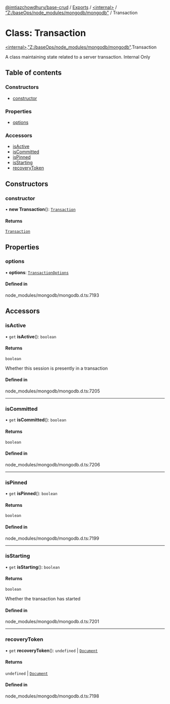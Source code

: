 [@imtiazchowdhury/base-crud](../README.md) / [Exports](../modules.md) / [\<internal\>](../modules/internal_.md) / ["Z:/baseOps/node\_modules/mongodb/mongodb"](../modules/internal_._Z__baseOps_node_modules_mongodb_mongodb_.md) / Transaction

# Class: Transaction

[\<internal\>](../modules/internal_.md).["Z:/baseOps/node\_modules/mongodb/mongodb"](../modules/internal_._Z__baseOps_node_modules_mongodb_mongodb_.md).Transaction

A class maintaining state related to a server transaction. Internal Only

## Table of contents

### Constructors

- [constructor](internal_._Z__baseOps_node_modules_mongodb_mongodb_.Transaction.md#constructor)

### Properties

- [options](internal_._Z__baseOps_node_modules_mongodb_mongodb_.Transaction.md#options)

### Accessors

- [isActive](internal_._Z__baseOps_node_modules_mongodb_mongodb_.Transaction.md#isactive)
- [isCommitted](internal_._Z__baseOps_node_modules_mongodb_mongodb_.Transaction.md#iscommitted)
- [isPinned](internal_._Z__baseOps_node_modules_mongodb_mongodb_.Transaction.md#ispinned)
- [isStarting](internal_._Z__baseOps_node_modules_mongodb_mongodb_.Transaction.md#isstarting)
- [recoveryToken](internal_._Z__baseOps_node_modules_mongodb_mongodb_.Transaction.md#recoverytoken)

## Constructors

### constructor

• **new Transaction**(): [`Transaction`](internal_._Z__baseOps_node_modules_mongodb_mongodb_.Transaction.md)

#### Returns

[`Transaction`](internal_._Z__baseOps_node_modules_mongodb_mongodb_.Transaction.md)

## Properties

### options

• **options**: [`TransactionOptions`](../interfaces/internal_._Z__baseOps_node_modules_mongodb_mongodb_.TransactionOptions.md)

#### Defined in

node_modules/mongodb/mongodb.d.ts:7193

## Accessors

### isActive

• `get` **isActive**(): `boolean`

#### Returns

`boolean`

Whether this session is presently in a transaction

#### Defined in

node_modules/mongodb/mongodb.d.ts:7205

___

### isCommitted

• `get` **isCommitted**(): `boolean`

#### Returns

`boolean`

#### Defined in

node_modules/mongodb/mongodb.d.ts:7206

___

### isPinned

• `get` **isPinned**(): `boolean`

#### Returns

`boolean`

#### Defined in

node_modules/mongodb/mongodb.d.ts:7199

___

### isStarting

• `get` **isStarting**(): `boolean`

#### Returns

`boolean`

Whether the transaction has started

#### Defined in

node_modules/mongodb/mongodb.d.ts:7201

___

### recoveryToken

• `get` **recoveryToken**(): `undefined` \| [`Document`](../interfaces/internal_.Document-1.md)

#### Returns

`undefined` \| [`Document`](../interfaces/internal_.Document-1.md)

#### Defined in

node_modules/mongodb/mongodb.d.ts:7198
